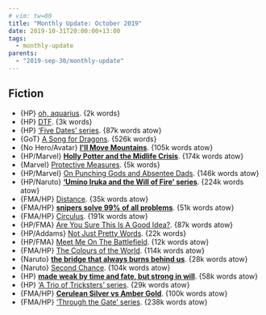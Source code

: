 ```yaml
---
# vim: tw=80
title: "Monthly Update: October 2019"
date: 2019-10-31T20:00:00+13:00
tags:
  - monthly-update
parents:
  - "2019-sep-30/monthly-update"
---
```


## Fiction

 - {HP} [oh, aquarius](https://archiveofourown.org/works/13677171). {2k words}
 - {HP} [DTF](https://archiveofourown.org/works/3960058). {3k words}
 - {HP} [‘Five Dates’ series](https://archiveofourown.org/series/1188523). {87k words atow}
 - {GoT} [A Song for Dragons](https://archiveofourown.org/works/9430127). {526k words}
 - {No Hero/Avatar} **[I'll Move Mountains](https://archiveofourown.org/works/16158911)**. {105k words atow}
 - {HP/Marvel} **[Holly Potter and the Midlife Crisis](https://archiveofourown.org/works/17946929)**. {174k words atow}
 - {Marvel} [Protective Measures](https://archiveofourown.org/works/21082172). {5k words}
 - {HP/Marvel} [On Punching Gods and Absentee Dads](https://archiveofourown.org/works/17926664). {146k words atow}
 - {HP/Naruto} **[‘Umino Iruka and the Will of Fire’ series](https://archiveofourown.org/series/1076316)**. {224k words atow}
 - {FMA/HP} [Distance](https://archiveofourown.org/works/2268507). {35k words atow}
 - {FMA/HP} **[snipers solve 99% of all problems](https://archiveofourown.org/works/20644262)**. {51k words atow}
 - {FMA/HP} [Circulus](https://archiveofourown.org/works/6161245). {191k words atow}
 - {HP/FMA} [Are You Sure This Is A Good Idea?](https://archiveofourown.org/works/11463291). {87k words atow}
 - {HP/Addams} [Not Just Pretty Words](https://archiveofourown.org/works/21166118). {22k words}
 - {HP/FMA} [Meet Me On The Battlefield](https://archiveofourown.org/works/20216779). {12k words atow}
 - {FMA/HP} [The Colours of the World](https://archiveofourown.org/works/6870892). {114k words atow}
 - {Naruto} **[the bridge that always burns behind us](https://archiveofourown.org/works/17645477)**. {28k words atow}
 - {Naruto} [Second Chance](https://archiveofourown.org/works/7776559). {104k words atow}
 - {HP} **[made weak by time and fate, but strong in will](https://archiveofourown.org/works/15086759)**. {58k words atow}
 - {HP} [‘A Trio of Tricksters’ series](https://archiveofourown.org/series/908046). {29k words atow}
 - {FMA/HP} **[Cerulean Silver vs Amber Gold](https://archiveofourown.org/works/7271614)**. {100k words atow}
 - {FMA/HP} [‘Through the Gate’ series](https://archiveofourown.org/series/781794). {238k words atow}
